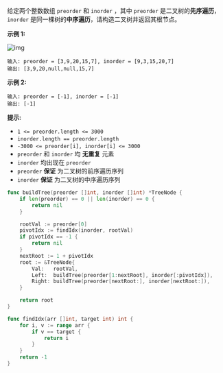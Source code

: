 给定两个整数数组 `preorder` 和 `inorder` ，其中 `preorder` 是二叉树的**先序遍历**， `inorder` 是同一棵树的**中序遍历**，请构造二叉树并返回其根节点。

**示例 1:**

![img](http://img.hahaguai.cn/local/tree.jpg)

```
输入: preorder = [3,9,20,15,7], inorder = [9,3,15,20,7]
输出: [3,9,20,null,null,15,7]
```

**示例 2:**

```
输入: preorder = [-1], inorder = [-1]
输出: [-1]
```

**提示:**

- `1 <= preorder.length <= 3000`
- `inorder.length == preorder.length`
- `-3000 <= preorder[i], inorder[i] <= 3000`
- `preorder` 和 `inorder` 均 **无重复** 元素
- `inorder` 均出现在 `preorder`
- `preorder` **保证** 为二叉树的前序遍历序列
- `inorder` **保证** 为二叉树的中序遍历序列



```go
func buildTree(preorder []int, inorder []int) *TreeNode {
	if len(preorder) == 0 || len(inorder) == 0 {
		return nil
	}

	rootVal := preorder[0]
	pivotIdx := findIdx(inorder, rootVal)
	if pivotIdx == -1 {
		return nil
	}
	nextRoot := 1 + pivotIdx
	root := &TreeNode{
		Val:   rootVal,
		Left:  buildTree(preorder[1:nextRoot], inorder[:pivotIdx]),
		Right: buildTree(preorder[nextRoot:], inorder[nextRoot:]),
	}

	return root
}

func findIdx(arr []int, target int) int {
	for i, v := range arr {
		if v == target {
			return i
		}
	}
	return -1
}
```

